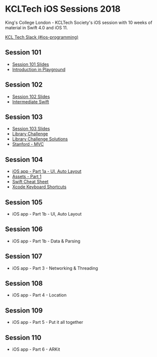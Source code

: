 # KCLTech iOS Sessions 2018
King's College London - KCLTech Society's iOS session with 10 weeks of material in Swift 4.0 and iOS 11. 

[KCL Tech Slack (#ios-programming)](https://kcltechhq.slack.com)

## Session 101

- [Session 101 Slides](session101/session101_2018.pdf)
- [Introduction in Playground](session101/session101.playground)

## Session 102

- [Session 102 Slides](session102/session102_2018.pdf)
- [Intermediate Swift](session102/session102.playground)

## Session 103

- [Session 103 Slides](session103/session103_2018.pdf)
- [Library Challenge](session103/Library.playground)
- [Library Challenge Solutions](session103/LibrarySolutions.playground)
- [Stanford - MVC](https://www.youtube.com/watch?v=4iGdu4IWMFc)

## Session 104

- [iOS app - Part 1a - UI, Auto Layout](session104/XMap)
- [Assets - Part 1](session104/assets)
- [Swift Cheat Sheet](session104/SwiftCheetSheat.pdf)
- [Xcode Keyboard Shortcuts](session104/XcodeKeyboardShortcuts.pdf)

## Session 105

- iOS app - Part 1b - UI, Auto Layout

## Session 106

- iOS app - Part 1b - Data & Parsing

## Session 107

- iOS app - Part 3 - Networking & Threading

## Session 108

- iOS app - Part 4 - Location

## Session 109

- iOS app - Part 5 - Put it all together

## Session 110

- iOS app - Part 6 - ARKit
